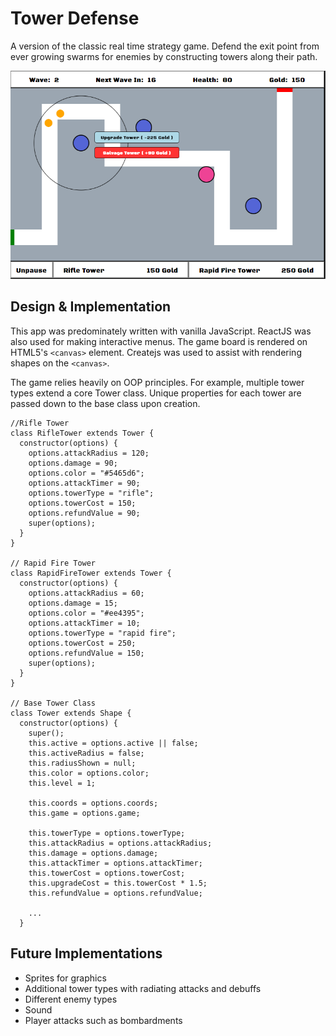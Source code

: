 # Tower Defense

A version of the classic real time strategy game.  Defend the exit point from ever growing swarms for enemies by constructing towers along their path.

![](/assets/game_screenshot.png)

## Design & Implementation
This app was predominately written with vanilla JavaScript.  ReactJS was also used for making interactive menus.  The game board is rendered on HTML5's `<canvas>` element.  Createjs was used to assist with rendering shapes on the `<canvas>`.

The game relies heavily on OOP principles.  For example, multiple tower types extend a core Tower class.  Unique properties for each tower are passed down to the base class upon creation.

```
//Rifle Tower
class RifleTower extends Tower {
  constructor(options) {
    options.attackRadius = 120;
    options.damage = 90;
    options.color = "#5465d6";
    options.attackTimer = 90;
    options.towerType = "rifle";
    options.towerCost = 150;
    options.refundValue = 90;
    super(options);
  }
}

// Rapid Fire Tower
class RapidFireTower extends Tower {
  constructor(options) {
    options.attackRadius = 60;
    options.damage = 15;
    options.color = "#ee4395";
    options.attackTimer = 10;
    options.towerType = "rapid fire";
    options.towerCost = 250;
    options.refundValue = 150;
    super(options);
  }
}

// Base Tower Class
class Tower extends Shape {
  constructor(options) {
    super();
    this.active = options.active || false;
    this.activeRadius = false;
    this.radiusShown = null;
    this.color = options.color;
    this.level = 1;

    this.coords = options.coords;
    this.game = options.game;

    this.towerType = options.towerType;
    this.attackRadius = options.attackRadius;
    this.damage = options.damage;
    this.attackTimer = options.attackTimer;
    this.towerCost = options.towerCost;
    this.upgradeCost = this.towerCost * 1.5;
    this.refundValue = options.refundValue;

    ...
  }
```

## Future Implementations
* Sprites for graphics
* Additional tower types with radiating attacks and debuffs
* Different enemy types
* Sound
* Player attacks such as bombardments
